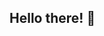 ## Hello there! 👋

<!--
**emirick72/emirick72** is a ✨ _special_ ✨ repository because its `README.md` (this file) appears on your GitHub profile.

Here are some ideas to get you started:

- 🔭 I’m currently working on my Bachelor's degree in Computer Science!
- 🌱 I’m currently learning Linux/Unix!
- 👯 I’m looking to collaborate on ...
- 🤔 I’m looking for help with ...
- 💬 Ask me about nerdy things (I especially like FNAF).
- 📫 How to reach me: My IG is @emi.jewell26
- 😄 Pronouns: she/her/hers
- ⚡ Fun fact: I have lived in three different states and moved nine times in a little over the past decade.
-->
